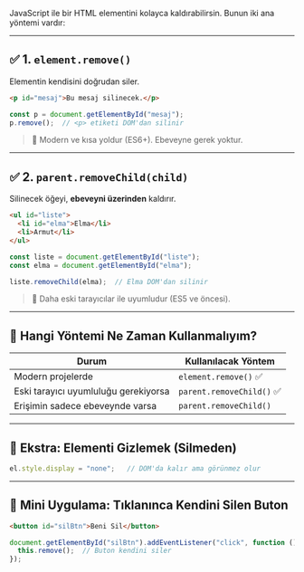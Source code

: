 
JavaScript ile bir HTML elementini kolayca kaldırabilirsin. Bunun iki ana yöntemi vardır:

---

## ✅ 1. `element.remove()`

Elementin kendisini doğrudan siler.


```html
<p id="mesaj">Bu mesaj silinecek.</p>
```


```js
const p = document.getElementById("mesaj"); 
p.remove();  // <p> etiketi DOM'dan silinir
```

> 🔹 Modern ve kısa yoldur (ES6+). Ebeveyne gerek yoktur.

---

## ✅ 2. `parent.removeChild(child)`

Silinecek öğeyi, **ebeveyni üzerinden** kaldırır.

```html
<ul id="liste">
  <li id="elma">Elma</li>
  <li>Armut</li>
</ul>
```

```js
const liste = document.getElementById("liste");
const elma = document.getElementById("elma");

liste.removeChild(elma);  // Elma DOM'dan silinir
```

>🔹 Daha eski tarayıcılar ile uyumludur (ES5 ve öncesi).

---

## 🧠 Hangi Yöntemi Ne Zaman Kullanmalıyım?

|Durum|Kullanılacak Yöntem|
|---|---|
|Modern projelerde|`element.remove()` ✅|
|Eski tarayıcı uyumluluğu gerekiyorsa|`parent.removeChild()` ✅|
|Erişimin sadece ebeveynde varsa|`parent.removeChild()`|

---


## 🔧 Ekstra: Elementi Gizlemek (Silmeden)

```js
el.style.display = "none";   // DOM'da kalır ama görünmez olur
```

---

## 📌 Mini Uygulama: Tıklanınca Kendini Silen Buton


```html
<button id="silBtn">Beni Sil</button>
```

```js
document.getElementById("silBtn").addEventListener("click", function () {
  this.remove();  // Buton kendini siler
});
```

